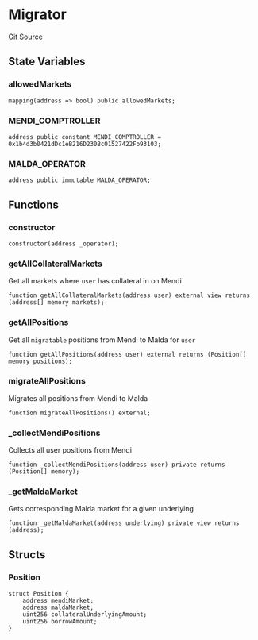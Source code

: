 # Migrator
[Git Source](https://github.com/malda-protocol/malda-lending/blob/01abcfb9040cf303f2a5fc706b3c3af752e0b27a/src\migration\Migrator.sol)


## State Variables
### allowedMarkets

```solidity
mapping(address => bool) public allowedMarkets;
```


### MENDI_COMPTROLLER

```solidity
address public constant MENDI_COMPTROLLER = 0x1b4d3b0421dDc1eB216D230Bc01527422Fb93103;
```


### MALDA_OPERATOR

```solidity
address public immutable MALDA_OPERATOR;
```


## Functions
### constructor


```solidity
constructor(address _operator);
```

### getAllCollateralMarkets

Get all markets where `user` has collateral in on Mendi


```solidity
function getAllCollateralMarkets(address user) external view returns (address[] memory markets);
```

### getAllPositions

Get all `migratable` positions from Mendi to Malda for `user`


```solidity
function getAllPositions(address user) external returns (Position[] memory positions);
```

### migrateAllPositions

Migrates all positions from Mendi to Malda


```solidity
function migrateAllPositions() external;
```

### _collectMendiPositions

Collects all user positions from Mendi


```solidity
function _collectMendiPositions(address user) private returns (Position[] memory);
```

### _getMaldaMarket

Gets corresponding Malda market for a given underlying


```solidity
function _getMaldaMarket(address underlying) private view returns (address);
```

## Structs
### Position

```solidity
struct Position {
    address mendiMarket;
    address maldaMarket;
    uint256 collateralUnderlyingAmount;
    uint256 borrowAmount;
}
```

